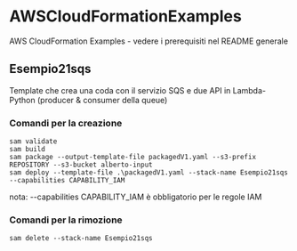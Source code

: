 # AWSCloudFormationExamples
AWS CloudFormation Examples - vedere i prerequisiti nel README generale

## Esempio21sqs
Template che crea una coda con il servizio SQS e due API in Lambda-Python (producer & consumer della queue)


### Comandi per la creazione

```
sam validate
sam build
sam package --output-template-file packagedV1.yaml --s3-prefix REPOSITORY --s3-bucket alberto-input
sam deploy --template-file .\packagedV1.yaml --stack-name Esempio21sqs --capabilities CAPABILITY_IAM

```
nota: --capabilities CAPABILITY_IAM è obbligatorio per le regole IAM

### Comandi per la rimozione
```
sam delete --stack-name Esempio21sqs
```
